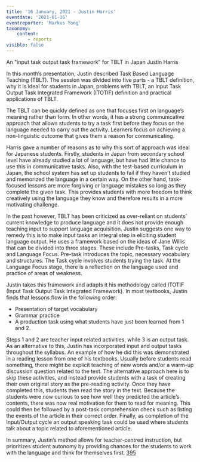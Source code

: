 ```yaml
---
title: '16 January, 2021 - Justin Harris'
eventdate: '2021-01-16'
eventreporter: 'Markus Yong'
taxonomy:
    content:
        - reports
visible: false
---
```


An "input task output task framework" for TBLT in Japan
Justin Harris

In this month’s presentation, Justin described Task Based Language Teaching (TBLT). The session was divided into five parts - a TBLT definition, why it is ideal for students in Japan, problems with TBLT, an Input Task Output Task Integrated Framework (ITOTIF) definition and practical applications of TBLT.

The TBLT can be quickly defined as one that focuses first on language’s meaning rather than form. In other words, it has a strong communicative approach that allows students to try a task first before they focus on the language needed to carry out the activity. Learners focus on achieving a non-linguistic outcome that gives them a reason for communicating.

Harris gave a number of reasons as to why this sort of approach was ideal for Japanese students. Firstly, students in Japan from secondary school level have already studied a lot of language, but have had little chance to use this in communicative tasks. Also, with the test-based curriculum in Japan, the school system has set up students to fail if they haven’t studied and memorized the language in a certain way. On the other hand, task-focused lessons are more forgiving or language mistakes so long as they complete the given task. This provides students with more freedom to think creatively using the language they know and therefore results in a more motivating challenge.

In the past however, TBLT has been criticized as over-reliant on students’ current knowledge to produce language and it does not provide enough teaching input to support language acquisition. Justin suggests one way to remedy this is to make input tasks an integral step in eliciting student language output. He uses a framework based on the ideas of Jane Willis that can be divided into three stages. These include Pre-tasks, Task cycle and Language Focus. Pre-task introduces the topic, necessary vocabulary and structures. The Task cycle involves students trying the task. At the Language Focus stage, there is a reflection on the language used and practice of areas of weakness. 

Justin takes this framework and adapts it his methodology called ITOTIF (Input Task Output Task Integrated Framework). In most textbooks, Justin finds that lessons flow in the following order:

* Presentation of target vocabulary
* Grammar practice
* A production task using what students have just been learned from 1 and 2.

Steps 1 and 2 are teacher input related activities, while 3 is an output task. As an alternative to this, Justin has incorporated input and output tasks throughout the syllabus. An example of how he did this was demonstrated in a reading lesson from one of his textbooks. Usually before students read something, there might be explicit teaching of new words and/or a warm-up discussion question related to the text. The alternative approach here is to skip these activities, and instead provide students with a task of creating their own original story as the pre-reading activity. Once they have completed this, students then read the story in the text. Because the students were now curious to see how well they predicted the article’s contents, there was now real motivation for them to read for meaning. This could then be followed by a post-task comprehension check such as listing the events of the article in their correct order. Finally, as completion of the Input/Output cycle an output speaking task could be used where students talk about a topic related to aforementioned article.

In summary, Justin’s method allows for teacher-centred instruction, but prioritizes student autonomy by providing chances for the students to work with the language and think for themselves first.
<a href="/chapters/kq/schedule/2021/january/16">395</a>
